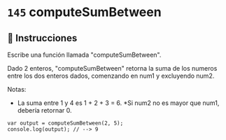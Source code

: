 # `145` computeSumBetween

## 📝 Instrucciones

Escribe una función llamada "computeSumBetween".

Dado 2 enteros, "computeSumBetween" retorna la suma de los numeros entre los dos enteros dados, comenzando en num1 y excluyendo num2.

Notas:
* La suma entre 1 y 4 es 1 + 2 + 3 = 6.
*Si num2 no es mayor que num1, debería retornar 0.

```Js
var output = computeSumBetween(2, 5);
console.log(output); // --> 9
```